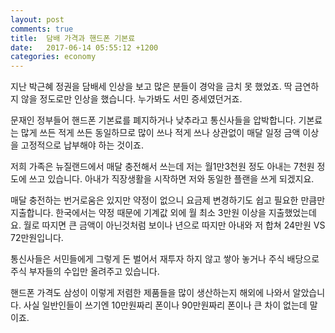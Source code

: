 ```yaml
---
layout: post
comments: true
title:  담배 가격과 핸드폰 기본료
date:   2017-06-14 05:55:12 +1200
categories: economy
---
```


지난 박근혜 정권을 담배세 인상을 보고 많은 분들이 경악을 금치 못 했었죠. 딱 금연하지 않을 정도로만 인상을 했습니다. 누가봐도 서민 증세였던거죠.

문재인 정부들어 핸드폰 기본료를 폐지하거나 낮추라고 통신사들을 압박합니다. 기본료는 많게 쓰든 적게 쓰든 동일하므로 많이 쓰나 적게 쓰나 상관없이 매달 일정 금액 이상을 고정적으로 납부해야 하는 것이죠.

저희 가족은 뉴질랜드에서 매달 충전해서 쓰는데 저는 월1만3천원 정도 아내는 7천원 정도에 쓰고 있습니다. 아내가 직장생활을 시작하면 저와 동일한 플랜을 쓰게 되겠지요.

매달 충전하는 번거로움은 있지만 약정이 없으니 요금제 변경하기도 쉽고 필요한 만큼만 지출합니다. 한국에서는 약정 때문에 기계값 외에 월 최소 3만원 이상을 지출했었는데요. 월로 따지면 큰 금액이 아닌것처럼 보이나 년으로 따지만 아내와 저 합쳐 24만원 VS 72만원입니다.

통신사들은 서민들에게 그렇게 돈 벌어서 재투자 하지 않고 쌓아 놓거나 주식 배당으로 주식 부자들의 수입만 올려주고 있습니다.

핸드폰 가격도 삼성이 이렇게 저렴한 제품들을 많이 생산하는지 해외에 나와서 알았습니다. 사실 일반인들이 쓰기엔 10만원짜리 폰이나 90만원짜리 폰이나 큰 차이 없는데 말이죠.
